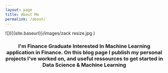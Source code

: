 ```yaml
---
layout: page
title: About Me
permalink: /about/
---
```

![]({{site.baseurl}}/images/zack resize.jpg )  

<h3 align="center">I'm Finance Graduate Interested In Machine Learning application in Finance.  
On this blog page I publish my personal projects I've worked on,  
and useful ressources to get started in Data Science & Machine Learning</h3>

